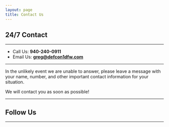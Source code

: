 ```yaml
---
layout: page
title: Contact Us
---
```


## 24/7 Contact
---
- Call Us: <strong>940-240-0911</strong>
- Email Us: <strong><a href="mailto:greg@defcon1dfw.com">greg@defcon1dfw.com</a></strong>

---

In the unlikely event we are unable to answer, please leave a message with your name, number, and other important contact information for your situation.

We will contact you as soon as possible!

---

## Follow Us

<a href="https://facebook.com/defcon1dfw"><span class="bi-facebook m-2" style="font-size: 4rem;"></span></a>
<a href="https://twitter.com/defcon1dfw"><span class="bi-twitter-x m-2" style="font-size: 4rem;"></span></a>
<a href="https://instagram.com/defcon1dfw"><span class="bi-instagram m-2" style="font-size: 4rem;"></span></a>
<a href="https://www.linkedin.com/company/defcon1dfw"><span class="bi-linkedin m-2" style="font-size: 4rem;"></span></a>

---
